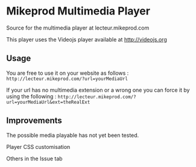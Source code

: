 # Mikeprod Multimedia Player
Source for the multimedia player at lecteur.mikeprod.com

This player uses the Videojs player available at http://videojs.org

## Usage 
You are free to use it on your website as follows : 
`http://lecteur.mikeprod.com/?url=yourMediaUrl`

If your url has no multimedia extension or a wrong one you can force it by using the following :
`http://lecteur.mikeprod.com/?url=yourMediaUrl&ext=theRealExt`

## Improvements

The possible media playable has not yet been tested.

Player CSS customisation

Others in the Issue tab
